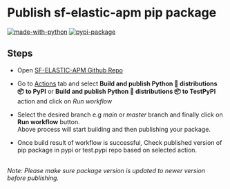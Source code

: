 
Publish sf-elastic-apm pip package
==============
[![made-with-python](https://img.shields.io/badge/Made%20with-Python-1f425f.svg)](https://www.python.org/) [![pypi-package](https://img.shields.io/badge/pypi-green)](https://pypi.org/project/sf-elastic-apm/)


Steps
--------------


- Open [SF-ELASTIC-APM Github Repo](https://github.com/snappyflow/sftrace-python-agent)

- Go to [Actions](https://github.com/snappyflow/sftrace-python-agent/actions) tab and select <b>Build and publish Python 🐍 distributions 📦 to PyPI</b> or <b>Build and publish Python 🐍 distributions 📦 to TestPyPI</b> action and click on <i>Run workflow</i>

- Select the desired branch e.g <i>main</i> or <i>master</i> branch and finally click on <b> Run workflow</b> button.<br>
Above process will start building and then publishing your package. 

- Once build result of workflow is successful, Check published version of pip package in pypi or test.pypi repo based on selected action.


<br>
<i>Note: Please make sure package version is updated to newer version before publishing. </i>